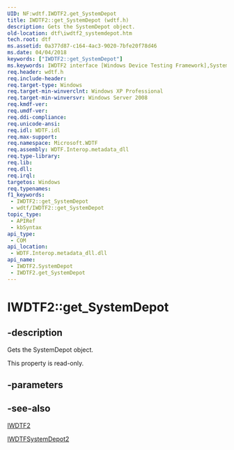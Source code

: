 ```yaml
---
UID: NF:wdtf.IWDTF2.get_SystemDepot
title: IWDTF2::get_SystemDepot (wdtf.h)
description: Gets the SystemDepot object.
old-location: dtf\iwdtf2_systemdepot.htm
tech.root: dtf
ms.assetid: 0a377d87-c164-4ac3-9020-7bfe20f78d46
ms.date: 04/04/2018
keywords: ["IWDTF2::get_SystemDepot"]
ms.keywords: IWDTF2 interface [Windows Device Testing Framework],SystemDepot property, IWDTF2.SystemDepot, IWDTF2.get_SystemDepot, IWDTF2::SystemDepot, IWDTF2::get_SystemDepot, Microsoft.WDTF.IWDTF2.SystemDepot, Microsoft::WDTF::IWDTF2::SystemDepot, SystemDepot property [Windows Device Testing Framework], SystemDepot property [Windows Device Testing Framework],IWDTF2 interface, dtf.iwdtf2_systemdepot, get_SystemDepot, wdtf/IWDTF2::SystemDepot, wdtf/IWDTF2::get_SystemDepot
req.header: wdtf.h
req.include-header: 
req.target-type: Windows
req.target-min-winverclnt: Windows XP Professional
req.target-min-winversvr: Windows Server 2008
req.kmdf-ver: 
req.umdf-ver: 
req.ddi-compliance: 
req.unicode-ansi: 
req.idl: WDTF.idl
req.max-support: 
req.namespace: Microsoft.WDTF
req.assembly: WDTF.Interop.metadata_dll
req.type-library: 
req.lib: 
req.dll: 
req.irql: 
targetos: Windows
req.typenames: 
f1_keywords:
 - IWDTF2::get_SystemDepot
 - wdtf/IWDTF2::get_SystemDepot
topic_type:
 - APIRef
 - kbSyntax
api_type:
 - COM
api_location:
 - WDTF.Interop.metadata_dll.dll
api_name:
 - IWDTF2.SystemDepot
 - IWDTF2.get_SystemDepot
---
```


# IWDTF2::get_SystemDepot


## -description

Gets the SystemDepot object.

This property is read-only.

## -parameters

## -see-also

<a href="/windows-hardware/drivers/ddi/wdtf/nn-wdtf-iwdtf2">IWDTF2</a>



<a href="/windows-hardware/drivers/ddi/wdtf/nn-wdtf-iwdtfsystemdepot2">IWDTFSystemDepot2</a>